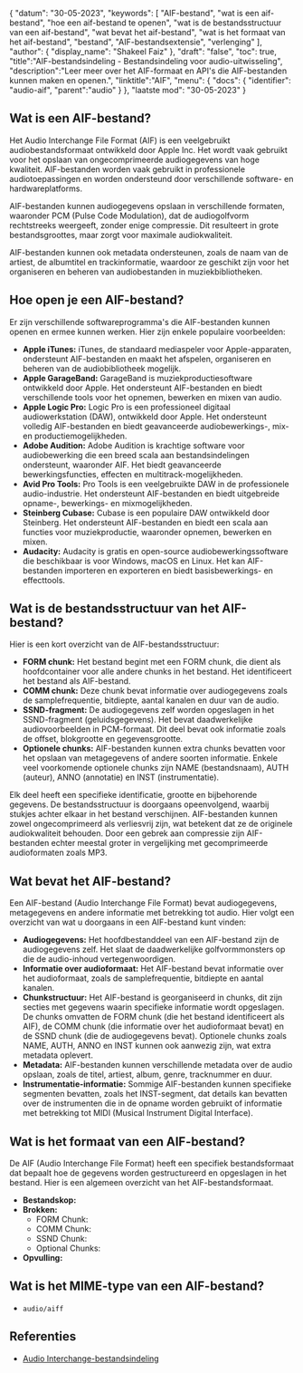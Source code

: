 {
"datum": "30-05-2023",
  "keywords": [
"AIF-bestand",
"wat is een aif-bestand",
"hoe een aif-bestand te openen",
"wat is de bestandsstructuur van een aif-bestand",
"wat bevat het aif-bestand",
"wat is het formaat van het aif-bestand",
"bestand",
"AIF-bestandsextensie",
"verlenging"
],
  "author": {
"display_name": "Shakeel Faiz"
},
"draft": "false",
"toc": true,
"title":"AIF-bestandsindeling - Bestandsindeling voor audio-uitwisseling",
  "description":"Leer meer over het AIF-formaat en API's die AIF-bestanden kunnen maken en openen.",
"linktitle":"AIF",
  "menu": {
    "docs": {
      "identifier": "audio-aif",
"parent":"audio"
}
},
"laatste mod": "30-05-2023"
}

## Wat is een AIF-bestand?

Het Audio Interchange File Format (AIF) is een veelgebruikt audiobestandsformaat ontwikkeld door Apple Inc. Het wordt vaak gebruikt voor het opslaan van ongecomprimeerde audiogegevens van hoge kwaliteit. AIF-bestanden worden vaak gebruikt in professionele audiotoepassingen en worden ondersteund door verschillende software- en hardwareplatforms.

AIF-bestanden kunnen audiogegevens opslaan in verschillende formaten, waaronder PCM (Pulse Code Modulation), dat de audiogolfvorm rechtstreeks weergeeft, zonder enige compressie. Dit resulteert in grote bestandsgroottes, maar zorgt voor maximale audiokwaliteit.

AIF-bestanden kunnen ook metadata ondersteunen, zoals de naam van de artiest, de albumtitel en trackinformatie, waardoor ze geschikt zijn voor het organiseren en beheren van audiobestanden in muziekbibliotheken.

## Hoe open je een AIF-bestand?

Er zijn verschillende softwareprogramma's die AIF-bestanden kunnen openen en ermee kunnen werken. Hier zijn enkele populaire voorbeelden:

- **Apple iTunes:** iTunes, de standaard mediaspeler voor Apple-apparaten, ondersteunt AIF-bestanden en maakt het afspelen, organiseren en beheren van de audiobibliotheek mogelijk.
- **Apple GarageBand:** GarageBand is muziekproductiesoftware ontwikkeld door Apple. Het ondersteunt AIF-bestanden en biedt verschillende tools voor het opnemen, bewerken en mixen van audio.
- **Apple Logic Pro:** Logic Pro is een professioneel digitaal audiowerkstation (DAW), ontwikkeld door Apple. Het ondersteunt volledig AIF-bestanden en biedt geavanceerde audiobewerkings-, mix- en productiemogelijkheden.
- **Adobe Audition:** Adobe Audition is krachtige software voor audiobewerking die een breed scala aan bestandsindelingen ondersteunt, waaronder AIF. Het biedt geavanceerde bewerkingsfuncties, effecten en multitrack-mogelijkheden.
- **Avid Pro Tools:** Pro Tools is een veelgebruikte DAW in de professionele audio-industrie. Het ondersteunt AIF-bestanden en biedt uitgebreide opname-, bewerkings- en mixmogelijkheden.
- **Steinberg Cubase:** Cubase is een populaire DAW ontwikkeld door Steinberg. Het ondersteunt AIF-bestanden en biedt een scala aan functies voor muziekproductie, waaronder opnemen, bewerken en mixen.
- **Audacity:** Audacity is gratis en open-source audiobewerkingssoftware die beschikbaar is voor Windows, macOS en Linux. Het kan AIF-bestanden importeren en exporteren en biedt basisbewerkings- en effecttools.

## Wat is de bestandsstructuur van het AIF-bestand?

Hier is een kort overzicht van de AIF-bestandsstructuur:

- **FORM chunk:** Het bestand begint met een FORM chunk, die dient als hoofdcontainer voor alle andere chunks in het bestand. Het identificeert het bestand als AIF-bestand.
- **COMM chunk:** Deze chunk bevat informatie over audiogegevens zoals de samplefrequentie, bitdiepte, aantal kanalen en duur van de audio.
- **SSND-fragment:** De audiogegevens zelf worden opgeslagen in het SSND-fragment (geluidsgegevens). Het bevat daadwerkelijke audiovoorbeelden in PCM-formaat. Dit deel bevat ook informatie zoals de offset, blokgrootte en gegevensgrootte.
- **Optionele chunks:** AIF-bestanden kunnen extra chunks bevatten voor het opslaan van metagegevens of andere soorten informatie. Enkele veel voorkomende optionele chunks zijn NAME (bestandsnaam), AUTH (auteur), ANNO (annotatie) en INST (instrumentatie).

Elk deel heeft een specifieke identificatie, grootte en bijbehorende gegevens. De bestandsstructuur is doorgaans opeenvolgend, waarbij stukjes achter elkaar in het bestand verschijnen. AIF-bestanden kunnen zowel ongecomprimeerd als verliesvrij zijn, wat betekent dat ze de originele audiokwaliteit behouden. Door een gebrek aan compressie zijn AIF-bestanden echter meestal groter in vergelijking met gecomprimeerde audioformaten zoals MP3.

## Wat bevat het AIF-bestand?

Een AIF-bestand (Audio Interchange File Format) bevat audiogegevens, metagegevens en andere informatie met betrekking tot audio. Hier volgt een overzicht van wat u doorgaans in een AIF-bestand kunt vinden:

- **Audiogegevens:** Het hoofdbestanddeel van een AIF-bestand zijn de audiogegevens zelf. Het slaat de daadwerkelijke golfvormmonsters op die de audio-inhoud vertegenwoordigen.
- **Informatie over audioformaat:** Het AIF-bestand bevat informatie over het audioformaat, zoals de samplefrequentie, bitdiepte en aantal kanalen.
- **Chunkstructuur:** Het AIF-bestand is georganiseerd in chunks, dit zijn secties met gegevens waarin specifieke informatie wordt opgeslagen. De chunks omvatten de FORM chunk (die het bestand identificeert als AIF), de COMM chunk (die informatie over het audioformaat bevat) en de SSND chunk (die de audiogegevens bevat). Optionele chunks zoals NAME, AUTH, ANNO en INST kunnen ook aanwezig zijn, wat extra metadata oplevert.
- **Metadata:** AIF-bestanden kunnen verschillende metadata over de audio opslaan, zoals de titel, artiest, album, genre, tracknummer en duur.
- **Instrumentatie-informatie:** Sommige AIF-bestanden kunnen specifieke segmenten bevatten, zoals het INST-segment, dat details kan bevatten over de instrumenten die in de opname worden gebruikt of informatie met betrekking tot MIDI (Musical Instrument Digital Interface).

## Wat is het formaat van een AIF-bestand?

De AIF (Audio Interchange File Format) heeft een specifiek bestandsformaat dat bepaalt hoe de gegevens worden gestructureerd en opgeslagen in het bestand. Hier is een algemeen overzicht van het AIF-bestandsformaat.

- **Bestandskop:**
- **Brokken:**
  - FORM Chunk:
  - COMM Chunk:
  - SSND Chunk:
  - Optional Chunks:
- **Opvulling:**

## Wat is het MIME-type van een AIF-bestand?

- `audio/aiff`

## Referenties
* [Audio Interchange-bestandsindeling](https://en.wikipedia.org/wiki/Audio_Interchange_File_Format)


